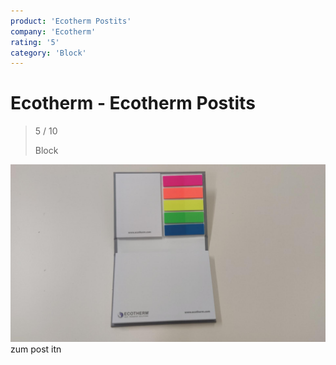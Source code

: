 ```yaml
---
product: 'Ecotherm Postits'
company: 'Ecotherm'
rating: '5'
category: 'Block'
---
```


# Ecotherm - Ecotherm Postits
>
> 5 / 10
>
> Block

![Ecotherm Postits](./assets/ecotherm-ecotherm-postits-e28a349c-21b4-4468-af8a-099cac7dba25.jpg)
zum post itn
